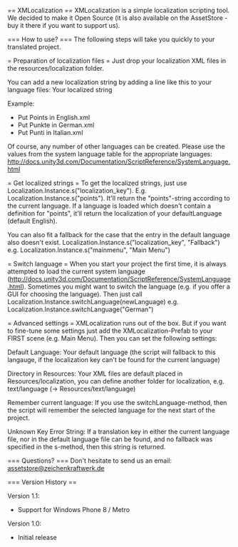 == XMLocalization ==
XMLocalization is a simple localization scripting tool. We decided to make it Open Source (it is also available on the AssetStore - buy it there if you want to support us).

=== How to use? ===
The following steps will take you quickly to your translated project.

= Preparation of localization files =
Just drop your localization XML files in the resources/localization folder.

You can add a new localization string by adding a line like this to your language files:
<string name="localization_key">Your localized string</string>

Example: 
- Put <string name="points">Points</string> in English.xml
- Put <string name="points">Punkte</string> in German.xml
- Put <string name="points">Punti</string> in Italian.xml

Of course, any number of other languages ​​can be created.
Please use the values ​​from the system language table for the appropriate languages​​:
http://docs.unity3d.com/Documentation/ScriptReference/SystemLanguage.html

= Get localized strings =
To get the localized strings, just use Localization.Instance.s("localization_key").
E.g. Localization.Instance.s("points").
It'll return the "points"-string according to the current language.
If a language is loaded which doesn't contain a definition for "points", it'll return the localization of your defaultLanguage (default English).

You can also fit a fallback for the case that the entry in the default language also doesn't exist. 
Localization.Instance.s("localization_key", "Fallback")
e.g. Localization.Instance.s("mainmenu", "Main Menu")

= Switch language =
When you start your project the first time, it is always attempted to load the current system language (http://docs.unity3d.com/Documentation/ScriptReference/SystemLanguage.html).
Sometimes you might want to switch the language (e.g. if you offer a GUI for choosing the language).
Then just call Localization.Instance.switchLanguage(newLanguage)
e.g. Localization.Instance.switchLanguage("German")

= Advanced settings =
XMLocalization runs out of the box.
But if you want to fine-tune some settings just add the XMLocalization-Prefab to your FIRST scene (e.g. Main Menu). 
Then you can set the following settings: 

Default Language: 
Your default language (the script will fallback to this langauge, if the localization key can't be found for the current language) 

Directory in Resources: 
Your XML files are default placed in Resources/localization, you can define another folder for localization, e.g. text/language (-> Resources/text/language)  

Remember current language: 
If you use the switchLanguage-method, then the script will remember the selected language for the next start of the project. 

Unknown Key Error String: 
If a translation key in either the current language file, nor in the default language file can be found, and no fallback was specified in the s-method, then this string is returned.

=== Questions? ===
Don't hesitate to send us an email: assetstore@zeichenkraftwerk.de

=== Version History ==

Version 1.1:
- Support for Windows Phone 8 / Metro

Version 1.0:
- Initial release
